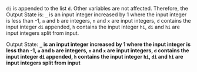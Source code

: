`di` is appended to the list `d`. Other variables are not affected. Therefore, the Output State is: `_` is an input integer increased by 1 where the input integer is less than -1, `a` and `b` are integers, `n` and `x` are input integers, `d` contains the input integer `di` appended, `h` contains the input integer `hi`, `di` and `hi` are input integers split from input.

Output State: **`_` is an input integer increased by 1 where the input integer is less than -1, `a` and `b` are integers, `n` and `x` are input integers, `d` contains the input integer `di` appended, `h` contains the input integer `hi`, `di` and `hi` are input integers split from input**